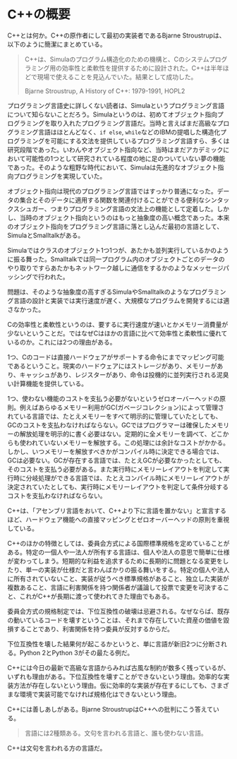 # C++の概要

C++とは何か。C++の原作者にして最初の実装者であるBjarne Stroustrupは、以下のように簡潔にまとめている。

> C++は、Simulaのプログラム構造化のための機構と、Cのシステムプログラミング用の効率性と柔軟性を提供するために設計された。C++は半年ほどで現場で使えることを見込んでいた。結果として成功した。
>
> Bjarne Stroustrup, A History of C++: 1979-1991, HOPL2

プログラミング言語史に詳しくない読者は、Simulaというプログラミング言語について知らないことだろう。Simulaというのは、初めてオブジェクト指向プログラミングを取り入れたプログラミング言語だ。当時と言えばまだ高級なプログラミング言語はほとんどなく、`if else`, `while`などのIBMの提唱した構造化プログラミングを可能にする文法を提供しているプログラミング言語すら、多くは研究段階であった。いわんやオブジェクト指向など、当時はまだアカデミックにおいて可能性の1つとして研究されている程度の地に足のついていない夢の機能であった。そのような粗野な時代において、Simulaは先進的なオブジェクト指向プログラミングを実現していた。

オブジェクト指向は現代のプログラミング言語ではすっかり普通になった。データの集合とそのデータに適用する関数を関連付けることができる便利なシンタックスシュガー、つまりプログラミング言語の文法上の機能として定着した。しかし、当時のオブジェクト指向というのはもっと抽象度の高い概念であった。本来のオブジェクト指向をプログラミング言語に落とし込んだ最初の言語として、SimulaとSmalltalkがある。

Simulaではクラスのオブジェクト1つ1つが、あたかも並列実行しているかのように振る舞った。Smalltalkでは同一プログラム内のオブジェクトごとのデータのやり取りですらあたかもネットワーク越しに通信をするかのようなメッセージパッシングで行われた。

問題は、そのような抽象度の高すぎるSimulaやSmalltalkのようなプログラミング言語の設計と実装では実行速度が遅く、大規模なプログラムを開発するには適さなかった。

Cの効率性と柔軟性というのは、要するに実行速度が速いとかメモリー消費量が少ないということだ。ではなぜCはほかの言語に比べて効率性と柔軟性に優れているのか。これには2つの理由がある。

1つ、Cのコードは直接ハードウェアがサポートする命令にまでマッピング可能であるということ。現実のハードウェアにはストレージがあり、メモリーがあり、キャッシュがあり、レジスターがあり、命令は投機的に並列実行される泥臭い計算機能を提供している。

1つ、使わない機能のコストを支払う必要がないというゼロオーバーヘッドの原則。例えばあらゆるメモリー利用がGC(ガベージコレクション)によって管理されている言語では、たとえメモリーをすべて明示的に管理していたとしても、GCのコストを支払わなければならない。GCではプログラマーは確保したメモリーの解放処理を明示的に書く必要はない。定期的に全メモリーを調べて、どこからも使われていないメモリーを解放する。この処理には余計なコストがかかる。しかし、いつメモリーを解放すべきかがコンパイル時に決定できる場合では、GCは必要ない。GCが存在する言語では、たとえGCが必要なかったとしても、そのコストを支払う必要がある。また実行時にメモリーレイアウトを判定して実行時に分岐処理ができる言語では、たとえコンパイル時にメモリーレイアウトが決定されていたとしても、実行時にメモリーレイアウトを判定して条件分岐するコストを支払わなければならない。

C++は、「アセンブリ言語をおいて、C++より下に言語を置かない」と宣言するほど、ハードウェア機能への直接マッピングとゼロオーバーヘッドの原則を重視している。

C++のほかの特徴としては、委員会方式による国際標準規格を定めていることがある。特定の一個人や一法人が所有する言語は、個人や法人の意思で簡単に仕様が変わってしまう。短期的な利益を追求するために長期的に問題となる変更をしたり、単一の実装が仕様だと言わんばかりの振る舞いをする。特定の個人や法人に所有されていないこと、実装が従うべき標準規格があること、独立した実装が複数あること、言語に利害関係を持つ関係者が議論して投票で変更を可決すること、これがC++が長期に渡って使われてきた理由でもある。

委員会方式の規格制定では、下位互換性の破壊は忌避される。なぜならば、既存の動いているコードを壊すということは、それまで存在していた資産の価値を毀損することであり、利害関係を持つ委員が反対するからだ。

下位互換性を壊した結果何が起こるかというと、単に言語が新旧2つに分断される。Python 2とPython 3がその最たる例だ。

C++には今日の最新で高級な言語からみれば古風な制約が数多く残っているが、いずれも理由がある。下位互換性を壊すことができないという理由。効率的な実装方法が存在しないという理由。仮に効率的な実装が存在するにしても、さまざまな環境で実装可能でなければ規格化はできないという理由。

C++には善しあしがある。Bjarne StroustrupはC++への批判にこう答えている。

> 言語には2種類ある。文句を言われる言語と、誰も使わない言語。

C++は文句を言われる方の言語だ。
